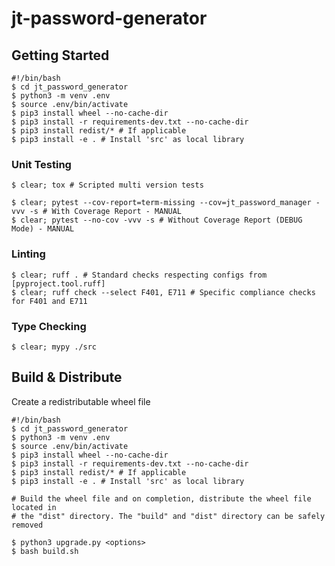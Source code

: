 # jt-password-generator

## Getting Started

```shell
#!/bin/bash
$ cd jt_password_generator
$ python3 -m venv .env
$ source .env/bin/activate
$ pip3 install wheel --no-cache-dir
$ pip3 install -r requirements-dev.txt --no-cache-dir
$ pip3 install redist/* # If applicable
$ pip3 install -e . # Install 'src' as local library
```

### Unit Testing

```shell
$ clear; tox # Scripted multi version tests

$ clear; pytest --cov-report=term-missing --cov=jt_password_manager -vvv -s # With Coverage Report - MANUAL
$ clear; pytest --no-cov -vvv -s # Without Coverage Report (DEBUG Mode) - MANUAL
```

### Linting

```Shell
$ clear; ruff . # Standard checks respecting configs from [pyproject.tool.ruff]
$ clear; ruff check --select F401, E711 # Specific compliance checks for F401 and E711
```

### Type Checking

```shell
$ clear; mypy ./src
```

## Build & Distribute

Create a redistributable wheel file

```shell
#!/bin/bash
$ cd jt_password_generator
$ python3 -m venv .env
$ source .env/bin/activate
$ pip3 install wheel --no-cache-dir
$ pip3 install -r requirements-dev.txt --no-cache-dir
$ pip3 install redist/* # If applicable
$ pip3 install -e . # Install 'src' as local library

# Build the wheel file and on completion, distribute the wheel file located in
# the "dist" directory. The "build" and "dist" directory can be safely removed

$ python3 upgrade.py <options>
$ bash build.sh
```
